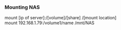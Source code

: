 ### Mounting NAS  
mount [ip of server]:/[volume]/[share] /[mount location]  
mount 192.168.1.79:/volume1/name /mnt/NAS